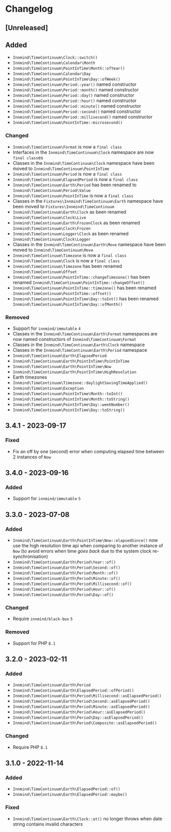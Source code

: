 # Changelog

## [Unreleased]

## Added

- `Innmind\TimeContinuum\Clock::switch()`
- `Innmind\TimeContinuum\Calendar\Month`
- `Innmind\TimeContinuum\PointInTime\Month::ofYear()`
- `Innmind\TimeContinuum\Calendar\Day`
- `Innmind\TimeContinuum\PointInTime\Day::ofWeek()`
- `Innmind\TimeContinuum\Period::year()` named constructor
- `Innmind\TimeContinuum\Period::month()` named constructor
- `Innmind\TimeContinuum\Period::day()` named constructor
- `Innmind\TimeContinuum\Period::hour()` named constructor
- `Innmind\TimeContinuum\Period::minute()` named constructor
- `Innmind\TimeContinuum\Period::second()` named constructor
- `Innmind\TimeContinuum\Period::millisecond()` named constructor
- `Innmind\TimeContinuum\PointInTime::microsecond()`

### Changed

- `Innmind\TimeContinuum\Format` is now a `final class`
- Interfaces in the `Innmind\TimeContinuum\Clock` namespace are now `final class`es
- Classes in the `Innmind\TimeContinuum\Clock` namespace have been moved to `Innmind\TimeContinuum\PointInTime`
- `Innmind\TimeContinuum\Period` is now a `final class`
- `Innmind\TimeContinuum\ElapsedPeriod` is now a `final class`
- `Innmind\TimeContinuum\Earth\Period` has been renamed to `Innmind\TimeContinuum\Period\Value`
- `Innmind\TimeContinuum\PointInTime` is now a `final class`
- Classes in the `Fixtures\Innmind\TimeContinuum\Earth` namespace have been moved to `Fixtures\Innmind\TimeContinuum`
- `Innmind\TimeContinuum\Earth\Clock` as been renamed `Innmind\TimeContinuum\Clock\Live`
- `Innmind\TimeContinuum\Earth\FrozenClock` as been renamed `Innmind\TimeContinuum\Clock\Frozen`
- `Innmind\TimeContinuum\Logger\Clock` as been renamed `Innmind\TimeContinuum\Clock\Logger`
- Classes in the `Innmind\TimeContinuum\Earth\Move` namespace have been moved to `Innmind\TimeContinuum\Move`
- `Innmind\TimeContinuum\Timezone` is now a `final class`
- `Innmind\TimeContinuum\Clock` is now a `final class`
- `Innmind\TimeContinuum\Timezone` has been renamed `Innmind\TimeContinuum\Offset`
- `Innmind\TimeContinuum\PointInTime::changeTimezone()` has been renamed `Innmind\TimeContinuum\PointInTime::changeOffset()`
- `Innmind\TimeContinuum\PointInTime::timezone()` has been renamed `Innmind\TimeContinuum\PointInTime::offset()`
- `Innmind\TimeContinuum\PointInTime\Day::toInt()` has been renamed `Innmind\TimeContinuum\PointInTime\Day::ofMonth()`

### Removed

- Support for `innmind/immutable` `4`
- Classes in the `Innmind\TimeContinuum\Earth\Format` namespaces are now named constructors of `Innmind\TimeContinuum\Format`
- Classes in the `Innmind\TimeContinuum\Earth\Clock` namespace
- Classes in the `Innmind\TimeContinuum\Earth\Period` namespace
- `Innmind\TimeContinuum\Earth\ElapsedPeriod`
- `Innmind\TimeContinuum\Earth\PointInTime\PointInTime`
- `Innmind\TimeContinuum\Earth\PointInTime\Now`
- `Innmind\TimeContinuum\Earth\PointInTime\HighResolution`
- Earth timezones
- `Innmind\TimeContinuum\Timezone::daylightSavingTimeApplied()`
- `Innmind\TimeContinuum\Exception`
- `Innmind\TimeContinuum\PointInTime\Month::toInt()`
- `Innmind\TimeContinuum\PointInTime\Month::toString()`
- `Innmind\TimeContinuum\PointInTime\Day::weekNumber()`
- `Innmind\TimeContinuum\PointInTime\Day::toString()`

## 3.4.1 - 2023-09-17

### Fixed

- Fix an off by one (second) error when computing elapsed time between 2 instances of `Now`

## 3.4.0 - 2023-09-16

### Added

- Support for `innmind/immutable` `5`

## 3.3.0 - 2023-07-08

### Added

- `Innmind\TimeContinuum\Earth\PointInTime\Now::elapsedSince()` now use the high resolution time api when comparing to another instance of `Now` (to avoid errors when time _goes back_ due to the system clock re-synchronisation)
- `Innmind\TimeContinuum\Earth\Period\Year::of()`
- `Innmind\TimeContinuum\Earth\Period\Second::of()`
- `Innmind\TimeContinuum\Earth\Period\Month::of()`
- `Innmind\TimeContinuum\Earth\Period\Minute::of()`
- `Innmind\TimeContinuum\Earth\Period\Millisecond::of()`
- `Innmind\TimeContinuum\Earth\Period\Hour::of()`
- `Innmind\TimeContinuum\Earth\Period\Day::of()`

### Changed

- Require `innmind/black-box` `5`

### Removed

- Support for PHP `8.1`

## 3.2.0 - 2023-02-11

### Added

- `Innmind\TimeContinuum\Earth\Period`
- `Innmind\TimeContinuum\Earth\ElapsedPeriod::ofPeriod()`
- `Innmind\TimeContinuum\Earth\Period\Millisecond::asElapsedPeriod()`
- `Innmind\TimeContinuum\Earth\Period\Second::asElapsedPeriod()`
- `Innmind\TimeContinuum\Earth\Period\Minute::asElapsedPeriod()`
- `Innmind\TimeContinuum\Earth\Period\Hour::asElapsedPeriod()`
- `Innmind\TimeContinuum\Earth\Period\Day::asElapsedPeriod()`
- `Innmind\TimeContinuum\Earth\Period\Composite::asElapsedPeriod()`

### Changed

- Require PHP `8.1`

## 3.1.0 - 2022-11-14

### Added

- `Innmind\TimeContinuum\Earth\ElapsedPeriod::of()`
- `Innmind\TimeContinuum\Earth\ElapsedPeriod::maybe()`

### Fixed

- `Innmind\TimeContinuum\Earth\Clock::at()` no longer throws when date string contains invalid characters
